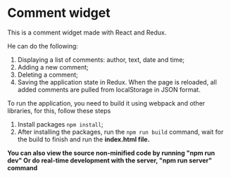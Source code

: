 # Comment widget

This is a comment widget made with React and Redux.

He can do the following:
1. Displaying a list of comments: author, text, date and time;
2. Adding a new comment;
3. Deleting a comment;
4. Saving the application state in Redux. When the page is reloaded, all added comments are pulled from localStorage in JSON format.

To run the application, you need to build it using webpack and other libraries, for this, follow these steps
1. Install packages <code>npm install</code>;
2. After installing the packages, run the <code>npm run build</code> command, wait for the build to finish and run the <b>index.html<b> file.

You can also view the source non-minified code by running "npm run dev"
Or do real-time development with the server, "npm run server" command
